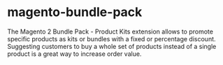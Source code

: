 # magento-bundle-pack
The Magento 2 Bundle Pack - Product Kits extension allows to promote specific products as kits or bundles with a fixed or percentage discount. Suggesting customers to buy a whole set of products instead of a single product is a great way to increase order value.
